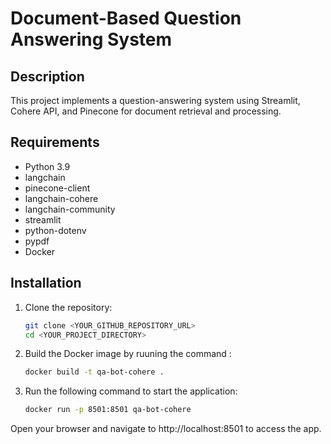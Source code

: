 # Document-Based Question Answering System

## Description

This project implements a question-answering system using Streamlit, Cohere API, and Pinecone for document retrieval and processing.

## Requirements

- Python 3.9
- langchain 
- pinecone-client 
- langchain-cohere 
- langchain-community
- streamlit
- python-dotenv 
- pypdf
- Docker

## Installation

1. Clone the repository:
   ```bash
   git clone <YOUR_GITHUB_REPOSITORY_URL>
   cd <YOUR_PROJECT_DIRECTORY>
2. Build the Docker image by ruuning the command :
    ```bash
    docker build -t qa-bot-cohere .
3. Run the following command to start the application:
   ```bash
   docker run -p 8501:8501 qa-bot-cohere
Open your browser and navigate to http://localhost:8501 to access the app.
